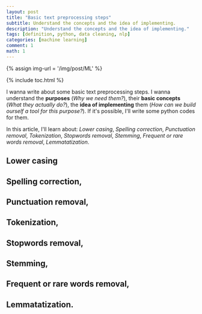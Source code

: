 ```yaml
---
layout: post
title: "Basic text preprocessing steps"
subtitle: Understand the concepts and the idea of implementing.
description: "Understand the concepts and the idea of implementing."
tags: [definition, python, data cleaning, nlp]
categories: [machine learning]
comment: 1
math: 1
---
```


{% assign img-url = '/img/post/ML' %}

{% include toc.html %}

I wanna write about some basic text preprocessing steps. I wanna understand the **purposes** (*Why we need them?*), their **basic concepts** (*What they actually do?*), the **idea of implementing** them (*How can we build ourself a tool for this purpose?*). If it's possible, I'll write some python codes for them.

In this article, I'll learn about: *Lower casing*, *Spelling correction*, *Punctuation removal*, *Tokenization*, *Stopwords removal*, *Stemming*, *Frequent or rare words removal*, *Lemmatatization*.

## Lower casing


## Spelling correction, 


## Punctuation removal, 


## Tokenization, 


## Stopwords removal, 


## Stemming, 


## Frequent or rare words removal, 


## Lemmatatization.